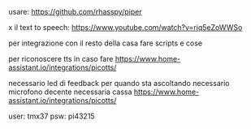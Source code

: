 usare:
https://github.com/rhasspy/piper

x il text to speech:
https://www.youtube.com/watch?v=rjq5eZoWWSo

per integrazione con il resto della casa fare scripts e cose


per riconoscere tts in caso fare
https://www.home-assistant.io/integrations/picotts/

necessario led di feedback per quando sta ascoltando
necessario microfono decente
necessaria cassa
https://www.home-assistant.io/integrations/picotts/


user:
tmx37
psw:
pi43215